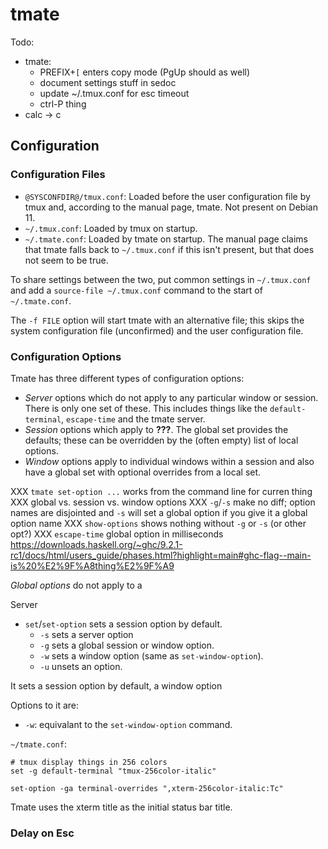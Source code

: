 tmate
=====

Todo:
- tmate:
  - PREFIX+`[` enters copy mode (PgUp should as well)
  - document settings stuff in sedoc
  - update ~/.tmux.conf for esc timeout
  - ctrl-P thing
- calc → c

Configuration
-------------

### Configuration Files

- `@SYSCONFDIR@/tmux.conf`: Loaded before the user configuration file by
  tmux and, according to the manual page, tmate. Not present on Debian 11.
- `~/.tmux.conf`: Loaded by tmux on startup.
- `~/.tmate.conf`: Loaded by tmate on startup. The manual page claims that
  tmate falls back to `~/.tmux.conf` if this isn't present, but that does
  not seem to be true.

To share settings between the two, put common settings in `~/.tmux.conf`
and add a `source-file ~/.tmux.conf` command to the start of
`~/.tmate.conf`.

The `-f FILE` option will start tmate with an alternative file; this skips
the system configuration file (unconfirmed) and the user configuration
file.

### Configuration Options

Tmate has three different types of configuration options:
- _Server_ options which do not apply to any particular window or session.
  There is only one set of these. This includes things like the
  `default-terminal`, `escape-time` and the tmate server.
- _Session_ options which apply to __???__. The global set provides the
  defaults; these can be overridden by the (often empty) list of local
  options.
- _Window_ options apply to individual windows within a session and also
  have a global set with optional overrides from a local set.

XXX `tmate set-option ...` works from the command line for curren thing
XXX global vs. session vs. window options
XXX `-g`/`-s` make no diff; option names are disjointed and `-s` will
  set a global option if you give it a global option name
XXX `show-options` shows nothing without `-g` or `-s` (or other opt?)
XXX `escape-time` global option in milliseconds
https://downloads.haskell.org/~ghc/9.2.1-rc1/docs/html/users_guide/phases.html?highlight=main#ghc-flag--main-is%20%E2%9F%A8thing%E2%9F%A9

_Global options_ do not apply to a 

Server

- `set`/`set-option` sets a session option by default.
  - `-s` sets a server option
  - `-g` sets a global session or window option.
  - `-w` sets a window option (same as `set-window-option`).
  - `-u` unsets an option.

It sets a session option by
default, a window option 

Options to it are:
- `-w`: equivalant to the `set-window-option` command.


`~/tmate.conf`:

    # tmux display things in 256 colors
    set -g default-terminal "tmux-256color-italic"

    set-option -ga terminal-overrides ",xterm-256color-italic:Tc"

Tmate uses the xterm title as the initial status bar title.

### Delay on Esc



<!-------------------------------------------------------------------->
[delay]: https://www.reddit.com/r/vim/comments/40257u/delay_on_esc_with_tmux_and_vim/
